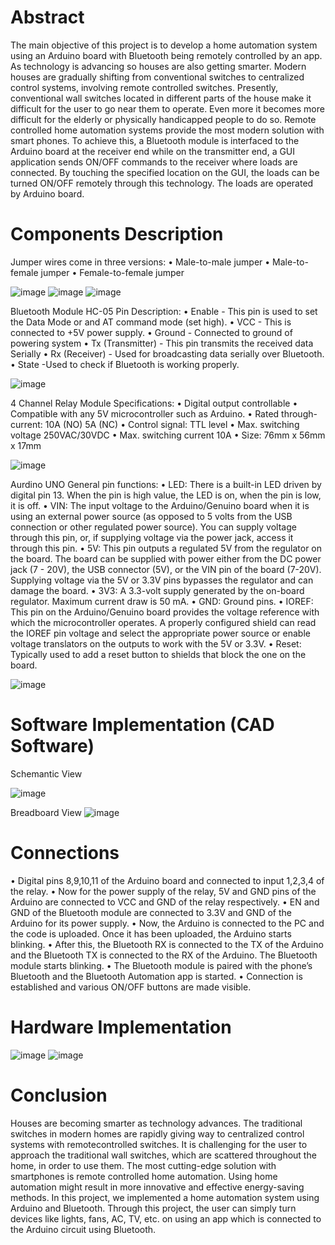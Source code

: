 # Abstract
The main objective of this project is to develop a home automation system using an Arduino board with Bluetooth being remotely controlled by an app. As technology is advancing so houses are also getting smarter. Modern houses are gradually shifting from conventional switches to centralized control systems, involving remote controlled switches. Presently, conventional wall switches located in different parts of the house make it difficult for the user to go near them to operate. Even more it becomes more difficult for the elderly or physically handicapped people to do so. Remote controlled home automation systems provide the most modern solution with smart phones. To achieve this, a Bluetooth module is interfaced to the Arduino board at the receiver end while on the transmitter end, a GUI application sends ON/OFF commands to the receiver where loads are connected. By touching the specified location on the GUI, the loads can be turned ON/OFF remotely through this technology. The loads are operated by Arduino board.

# Components Description
Jumper wires come in three versions:
• Male-to-male jumper
• Male-to-female jumper
• Female-to-female jumper

![image](https://github.com/KasiR07/IOT-based-Home-Automation-System/assets/108777263/f4922c87-608e-4232-98ef-b3b6e8c69d35)
![image](https://github.com/KasiR07/IOT-based-Home-Automation-System/assets/108777263/e01ebba5-8cb2-41dc-b018-1e7261cda9b9)
![image](https://github.com/KasiR07/IOT-based-Home-Automation-System/assets/108777263/948a4f43-1983-4edd-9270-da7481497b03)

Bluetooth Module HC-05
Pin Description:
• Enable - This pin is used to set the Data Mode or and AT command mode (set high).
• VCC - This is connected to +5V power supply.
• Ground - Connected to ground of powering system
• Tx (Transmitter) - This pin transmits the received data Serially
• Rx (Receiver) - Used for broadcasting data serially over Bluetooth.
• State -Used to check if Bluetooth is working properly.

![image](https://github.com/KasiR07/IOT-based-Home-Automation-System/assets/108777263/205fa283-4845-4e53-9ce8-d3ad3f55103a)

4 Channel Relay Module
Specifications:
• Digital output controllable
• Compatible with any 5V microcontroller such as Arduino.
• Rated through-current: 10A (NO) 5A (NC)
• Control signal: TTL level
• Max. switching voltage 250VAC/30VDC
• Max. switching current 10A
• Size: 76mm x 56mm x 17mm

![image](https://github.com/KasiR07/IOT-based-Home-Automation-System/assets/108777263/13d4246c-ebab-4c53-88cb-599ce7f904ea)

Aurdino UNO
General pin functions:
• LED: There is a built-in LED driven by digital pin 13. When the pin is high value, the LED is on, when the pin is low, it is off.
• VIN: The input voltage to the Arduino/Genuino board when it is using an external power source (as opposed to 5 volts from the USB connection or other regulated power source). You can supply voltage through       this pin, or, if supplying voltage via the power jack, access it through this pin.
• 5V: This pin outputs a regulated 5V from the regulator on the board. The board can be supplied with power either from the DC power jack (7 - 20V), the USB connector (5V), or the VIN pin of the board (7-20V).     Supplying voltage via the 5V or 3.3V pins bypasses the regulator and can damage the board.
• 3V3: A 3.3-volt supply generated by the on-board regulator. Maximum current draw is 50 mA.
• GND: Ground pins.
• IOREF: This pin on the Arduino/Genuino board provides the voltage reference with which the microcontroller operates. A properly configured shield can read the IOREF pin voltage and select the appropriate power   source or enable voltage translators on the outputs to work with the 5V or 3.3V.
• Reset: Typically used to add a reset button to shields that block the one on the board.

![image](https://github.com/KasiR07/IOT-based-Home-Automation-System/assets/108777263/ef4eafb8-bd7f-45c2-9605-ba28e6154890)

# Software Implementation (CAD Software)
Schemantic View

![image](https://github.com/KasiR07/IOT-based-Home-Automation-System/assets/108777263/e24ab65d-c891-426a-a1ae-78725dcbb7dc)

Breadboard View
![image](https://github.com/KasiR07/IOT-based-Home-Automation-System/assets/108777263/d5e555ae-3bad-4b07-b68f-131024431fc3)

# Connections
• Digital pins 8,9,10,11 of the Arduino board and connected to input 1,2,3,4 of the relay.
• Now for the power supply of the relay, 5V and GND pins of the Arduino are connected to VCC and GND of the relay respectively.
• EN and GND of the Bluetooth module are connected to 3.3V and GND of the Arduino for its power supply.
• Now, the Arduino is connected to the PC and the code is uploaded. Once it has been uploaded, the Arduino starts blinking.
• After this, the Bluetooth RX is connected to the TX of the Arduino and the Bluetooth TX is connected to the RX of the Arduino. The Bluetooth module starts blinking.
• The Bluetooth module is paired with the phone’s Bluetooth and the Bluetooth Automation app is started.
• Connection is established and various ON/OFF buttons are made visible.

# Hardware Implementation
![image](https://github.com/KasiR07/IOT-based-Home-Automation-System/assets/108777263/4b8cfed3-769f-45d9-9751-6a49ce7c8074)
![image](https://github.com/KasiR07/IOT-based-Home-Automation-System/assets/108777263/35ff46c8-a8e7-4255-bbe3-a3fb37d170e5)

# Conclusion
Houses are becoming smarter as technology advances. The traditional switches in modern homes are rapidly giving way to centralized control systems with remotecontrolled switches. It is challenging for the user to approach the traditional wall switches, which are scattered throughout the home, in order to use them. The most cutting-edge solution with smartphones is remote controlled home automation. Using home automation might result in more innovative and effective energy-saving methods. In this project, we implemented a home automation system using Arduino and Bluetooth. Through this project, the user can simply turn devices like lights, fans, AC, TV, etc. on using an app which is connected to the Arduino circuit using Bluetooth.










